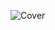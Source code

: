 ![Cover]([[https://github.com/AlexandreMaillot/AlexandreMaillot/img/banniere.png]()](https://github.com/AlexandreMaillot/AlexandreMaillot/blob/main/img/banniere.png))
